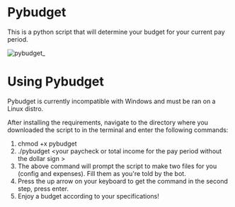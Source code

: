# Pybudget
This is a python script that will determine your budget for your current pay period.

![pybudget_](https://repository-images.githubusercontent.com/461317333/15ec2644-80c3-467c-97d5-2a74acd32965)

# Using Pybudget

Pybudget is currently incompatible with Windows and must be ran on a Linux distro. 

After installing the requirements, navigate to the directory where you downloaded the 
script to in the terminal and enter the following commands:

1. chmod +x pybudget
2. ./pybudget \<your paycheck or total income for the pay period without the dollar sign \>
3. The above command will prompt the script to make two files for you (config and expenses). Fill them as you're told by the bot.
4. Press the up arrow on your keyboard to get the command in the second step, press enter.
5. Enjoy a budget according to your specifications!

